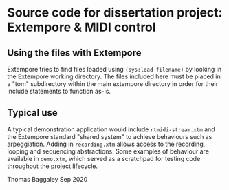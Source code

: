 # Source code for dissertation project: Extempore & MIDI control

## Using the files with Extempore

Extempore tries to find files loaded using `(sys:load filename)` by looking in the Extempore working directory. The files included here must be placed in a "tom" subdirectory within the main extempore directory in order for their include statements to function as-is.

## Typical use

A typical demonstration application would include `rtmidi-stream.xtm` and the Extempore standard "shared system" to achieve behaviours such as arpeggiation. Adding in `recording.xtm` allows access to the recording, looping and sequencing abstractions. Some examples of behaviour are available in `demo.xtm`, which served as a scratchpad for testing code throughout the project lifecycle. 

Thomas Baggaley
Sep 2020
